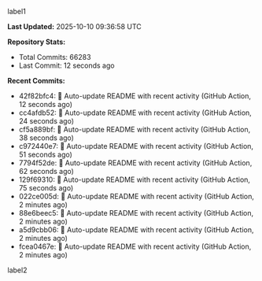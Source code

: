 
label1 
<!-- ACTIVITY_START -->
**Last Updated:** 2025-10-10 09:36:58 UTC

**Repository Stats:**
- Total Commits: 66283
- Last Commit: 12 seconds ago

**Recent Commits:**
- 42f82bfc4: 🤖 Auto-update README with recent activity (GitHub Action, 12 seconds ago)
- cc4afdb52: 🤖 Auto-update README with recent activity (GitHub Action, 24 seconds ago)
- cf5a889bf: 🤖 Auto-update README with recent activity (GitHub Action, 38 seconds ago)
- c972440e7: 🤖 Auto-update README with recent activity (GitHub Action, 51 seconds ago)
- 7794f52de: 🤖 Auto-update README with recent activity (GitHub Action, 62 seconds ago)
- 129f69310: 🤖 Auto-update README with recent activity (GitHub Action, 75 seconds ago)
- 022ce005d: 🤖 Auto-update README with recent activity (GitHub Action, 2 minutes ago)
- 88e6beec5: 🤖 Auto-update README with recent activity (GitHub Action, 2 minutes ago)
- a5d9cbb06: 🤖 Auto-update README with recent activity (GitHub Action, 2 minutes ago)
- fcea0467e: 🤖 Auto-update README with recent activity (GitHub Action, 2 minutes ago)
<!-- ACTIVITY_END -->

label2
